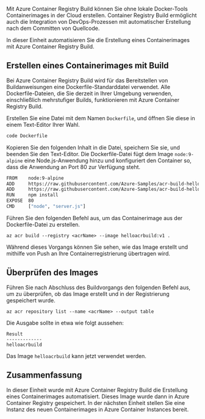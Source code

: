 Mit Azure Container Registry Build können Sie ohne lokale Docker-Tools Containerimages in der Cloud erstellen. Container Registry Build ermöglicht auch die Integration von DevOps-Prozessen mit automatischer Erstellung nach dem Committen von Quellcode.

In dieser Einheit automatisieren Sie die Erstellung eines Containerimages mit Azure Container Registry Build.

## <a name="create-a-container-image-with-build"></a>Erstellen eines Containerimages mit Build

Bei Azure Container Registry Build wird für das Bereitstellen von Buildanweisungen eine Dockerfile-Standarddatei verwendet. Alle Dockerfile-Dateien, die Sie derzeit in Ihrer Umgebung verwenden, einschließlich mehrstufiger Builds, funktionieren mit Azure Container Registry Build.

Erstellen Sie eine Datei mit dem Namen `Dockerfile`, und öffnen Sie diese in einem Text-Editor Ihrer Wahl.

```bash
code Dockerfile
```

Kopieren Sie den folgenden Inhalt in die Datei, speichern Sie sie, und beenden Sie den Text-Editor. Die Dockerfile-Datei fügt dem Image `node:9-alpine` eine Node.js-Anwendung hinzu und konfiguriert den Container so, dass die Anwendung an Port 80 zur Verfügung steht.

```bash
FROM    node:9-alpine
ADD     https://raw.githubusercontent.com/Azure-Samples/acr-build-helloworld-node/master/package.json /
ADD     https://raw.githubusercontent.com/Azure-Samples/acr-build-helloworld-node/master/server.js /
RUN     npm install
EXPOSE  80
CMD     ["node", "server.js"]
```

Führen Sie den folgenden Befehl aus, um das Containerimage aus der Dockerfile-Datei zu erstellen.

```azurecli
az acr build --registry <acrName> --image helloacrbuild:v1 .
```

Während dieses Vorgangs können Sie sehen, wie das Image erstellt und mithilfe von Push an Ihre Containerregistrierung übertragen wird.

## <a name="verify-the-image"></a>Überprüfen des Images

Führen Sie nach Abschluss des Buildvorgangs den folgenden Befehl aus, um zu überprüfen, ob das Image erstellt und in der Registrierung gespeichert wurde.

```azurecli
az acr repository list --name <acrName> --output table
```

Die Ausgabe sollte in etwa wie folgt aussehen:

```console
Result
-------------
helloacrbuild
```

Das Image `helloacrbuild` kann jetzt verwendet werden.

## <a name="summary"></a>Zusammenfassung

In dieser Einheit wurde mit Azure Container Registry Build die Erstellung eines Containerimages automatisiert. Dieses Image wurde dann in Azure Container Registry gespeichert. In der nächsten Einheit stellen Sie eine Instanz des neuen Containerimages in Azure Container Instances bereit.